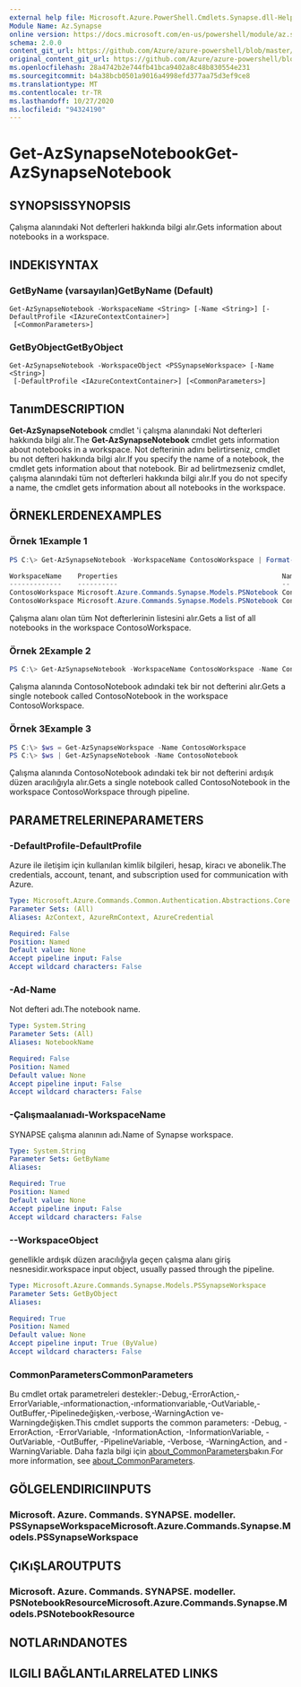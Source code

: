 ```yaml
---
external help file: Microsoft.Azure.PowerShell.Cmdlets.Synapse.dll-Help.xml
Module Name: Az.Synapse
online version: https://docs.microsoft.com/en-us/powershell/module/az.synapse/get-azsynapsenotebook
schema: 2.0.0
content_git_url: https://github.com/Azure/azure-powershell/blob/master/src/Synapse/Synapse/help/Get-AzSynapseNotebook.md
original_content_git_url: https://github.com/Azure/azure-powershell/blob/master/src/Synapse/Synapse/help/Get-AzSynapseNotebook.md
ms.openlocfilehash: 28a4742b2e744fb41bca9402a8c48b830554e231
ms.sourcegitcommit: b4a38bcb0501a9016a4998efd377aa75d3ef9ce8
ms.translationtype: MT
ms.contentlocale: tr-TR
ms.lasthandoff: 10/27/2020
ms.locfileid: "94324190"
---
```

# <span data-ttu-id="a8ff0-101">Get-AzSynapseNotebook</span><span class="sxs-lookup"><span data-stu-id="a8ff0-101">Get-AzSynapseNotebook</span></span>

## <span data-ttu-id="a8ff0-102">SYNOPSIS</span><span class="sxs-lookup"><span data-stu-id="a8ff0-102">SYNOPSIS</span></span>
<span data-ttu-id="a8ff0-103">Çalışma alanındaki Not defterleri hakkında bilgi alır.</span><span class="sxs-lookup"><span data-stu-id="a8ff0-103">Gets information about notebooks in a workspace.</span></span>

## <span data-ttu-id="a8ff0-104">INDEKI</span><span class="sxs-lookup"><span data-stu-id="a8ff0-104">SYNTAX</span></span>

### <span data-ttu-id="a8ff0-105">GetByName (varsayılan)</span><span class="sxs-lookup"><span data-stu-id="a8ff0-105">GetByName (Default)</span></span>
```
Get-AzSynapseNotebook -WorkspaceName <String> [-Name <String>] [-DefaultProfile <IAzureContextContainer>]
 [<CommonParameters>]
```

### <span data-ttu-id="a8ff0-106">GetByObject</span><span class="sxs-lookup"><span data-stu-id="a8ff0-106">GetByObject</span></span>
```
Get-AzSynapseNotebook -WorkspaceObject <PSSynapseWorkspace> [-Name <String>]
 [-DefaultProfile <IAzureContextContainer>] [<CommonParameters>]
```

## <span data-ttu-id="a8ff0-107">Tanım</span><span class="sxs-lookup"><span data-stu-id="a8ff0-107">DESCRIPTION</span></span>
<span data-ttu-id="a8ff0-108">**Get-AzSynapseNotebook** cmdlet 'i çalışma alanındaki Not defterleri hakkında bilgi alır.</span><span class="sxs-lookup"><span data-stu-id="a8ff0-108">The **Get-AzSynapseNotebook** cmdlet gets information about notebooks in a workspace.</span></span> <span data-ttu-id="a8ff0-109">Not defterinin adını belirtirseniz, cmdlet bu not defteri hakkında bilgi alır.</span><span class="sxs-lookup"><span data-stu-id="a8ff0-109">If you specify the name of a notebook, the cmdlet gets information about that notebook.</span></span> <span data-ttu-id="a8ff0-110">Bir ad belirtmezseniz cmdlet, çalışma alanındaki tüm not defterleri hakkında bilgi alır.</span><span class="sxs-lookup"><span data-stu-id="a8ff0-110">If you do not specify a name, the cmdlet gets information about all notebooks in the workspace.</span></span>

## <span data-ttu-id="a8ff0-111">ÖRNEKLERDEN</span><span class="sxs-lookup"><span data-stu-id="a8ff0-111">EXAMPLES</span></span>

### <span data-ttu-id="a8ff0-112">Örnek 1</span><span class="sxs-lookup"><span data-stu-id="a8ff0-112">Example 1</span></span>
```powershell
PS C:\> Get-AzSynapseNotebook -WorkspaceName ContosoWorkspace | Format-Table

WorkspaceName    Properties                                         Name
-------------    ----------                                         --
ContosoWorkspace Microsoft.Azure.Commands.Synapse.Models.PSNotebook ContosoNotebook1
ContosoWorkspace Microsoft.Azure.Commands.Synapse.Models.PSNotebook ContosoNotebook2
```

<span data-ttu-id="a8ff0-113">Çalışma alanı olan tüm Not defterlerinin listesini alır.</span><span class="sxs-lookup"><span data-stu-id="a8ff0-113">Gets a list of all notebooks in the workspace ContosoWorkspace.</span></span>

### <span data-ttu-id="a8ff0-114">Örnek 2</span><span class="sxs-lookup"><span data-stu-id="a8ff0-114">Example 2</span></span>
```powershell
PS C:\> Get-AzSynapseNotebook -WorkspaceName ContosoWorkspace -Name ContosoNotebook
```

<span data-ttu-id="a8ff0-115">Çalışma alanında ContosoNotebook adındaki tek bir not defterini alır.</span><span class="sxs-lookup"><span data-stu-id="a8ff0-115">Gets a single notebook called ContosoNotebook in the workspace ContosoWorkspace.</span></span>

### <span data-ttu-id="a8ff0-116">Örnek 3</span><span class="sxs-lookup"><span data-stu-id="a8ff0-116">Example 3</span></span>
```powershell
PS C:\> $ws = Get-AzSynapseWorkspace -Name ContosoWorkspace
PS C:\> $ws | Get-AzSynapseNotebook -Name ContosoNotebook
```

<span data-ttu-id="a8ff0-117">Çalışma alanında ContosoNotebook adındaki tek bir not defterini ardışık düzen aracılığıyla alır.</span><span class="sxs-lookup"><span data-stu-id="a8ff0-117">Gets a single notebook called ContosoNotebook in the workspace ContosoWorkspace through pipeline.</span></span>

## <span data-ttu-id="a8ff0-118">PARAMETRELERINE</span><span class="sxs-lookup"><span data-stu-id="a8ff0-118">PARAMETERS</span></span>

### <span data-ttu-id="a8ff0-119">-DefaultProfile</span><span class="sxs-lookup"><span data-stu-id="a8ff0-119">-DefaultProfile</span></span>
<span data-ttu-id="a8ff0-120">Azure ile iletişim için kullanılan kimlik bilgileri, hesap, kiracı ve abonelik.</span><span class="sxs-lookup"><span data-stu-id="a8ff0-120">The credentials, account, tenant, and subscription used for communication with Azure.</span></span>

```yaml
Type: Microsoft.Azure.Commands.Common.Authentication.Abstractions.Core.IAzureContextContainer
Parameter Sets: (All)
Aliases: AzContext, AzureRmContext, AzureCredential

Required: False
Position: Named
Default value: None
Accept pipeline input: False
Accept wildcard characters: False
```

### <span data-ttu-id="a8ff0-121">-Ad</span><span class="sxs-lookup"><span data-stu-id="a8ff0-121">-Name</span></span>
<span data-ttu-id="a8ff0-122">Not defteri adı.</span><span class="sxs-lookup"><span data-stu-id="a8ff0-122">The notebook name.</span></span>

```yaml
Type: System.String
Parameter Sets: (All)
Aliases: NotebookName

Required: False
Position: Named
Default value: None
Accept pipeline input: False
Accept wildcard characters: False
```

### <span data-ttu-id="a8ff0-123">-Çalışmaalanıadı</span><span class="sxs-lookup"><span data-stu-id="a8ff0-123">-WorkspaceName</span></span>
<span data-ttu-id="a8ff0-124">SYNAPSE çalışma alanının adı.</span><span class="sxs-lookup"><span data-stu-id="a8ff0-124">Name of Synapse workspace.</span></span>

```yaml
Type: System.String
Parameter Sets: GetByName
Aliases:

Required: True
Position: Named
Default value: None
Accept pipeline input: False
Accept wildcard characters: False
```

### <span data-ttu-id="a8ff0-125">-</span><span class="sxs-lookup"><span data-stu-id="a8ff0-125">-WorkspaceObject</span></span>
<span data-ttu-id="a8ff0-126">genellikle ardışık düzen aracılığıyla geçen çalışma alanı giriş nesnesidir.</span><span class="sxs-lookup"><span data-stu-id="a8ff0-126">workspace input object, usually passed through the pipeline.</span></span>

```yaml
Type: Microsoft.Azure.Commands.Synapse.Models.PSSynapseWorkspace
Parameter Sets: GetByObject
Aliases:

Required: True
Position: Named
Default value: None
Accept pipeline input: True (ByValue)
Accept wildcard characters: False
```

### <span data-ttu-id="a8ff0-127">CommonParameters</span><span class="sxs-lookup"><span data-stu-id="a8ff0-127">CommonParameters</span></span>
<span data-ttu-id="a8ff0-128">Bu cmdlet ortak parametreleri destekler:-Debug,-ErrorAction,-ErrorVariable,-ınformationaction,-ınformationvariable,-OutVariable,-OutBuffer,-Pipelinedeğişken,-verbose,-WarningAction ve-Warningdeğişken.</span><span class="sxs-lookup"><span data-stu-id="a8ff0-128">This cmdlet supports the common parameters: -Debug, -ErrorAction, -ErrorVariable, -InformationAction, -InformationVariable, -OutVariable, -OutBuffer, -PipelineVariable, -Verbose, -WarningAction, and -WarningVariable.</span></span> <span data-ttu-id="a8ff0-129">Daha fazla bilgi için [about_CommonParameters](http://go.microsoft.com/fwlink/?LinkID=113216)bakın.</span><span class="sxs-lookup"><span data-stu-id="a8ff0-129">For more information, see [about_CommonParameters](http://go.microsoft.com/fwlink/?LinkID=113216).</span></span>

## <span data-ttu-id="a8ff0-130">GÖLGELENDIRICI</span><span class="sxs-lookup"><span data-stu-id="a8ff0-130">INPUTS</span></span>

### <span data-ttu-id="a8ff0-131">Microsoft. Azure. Commands. SYNAPSE. modeller. PSSynapseWorkspace</span><span class="sxs-lookup"><span data-stu-id="a8ff0-131">Microsoft.Azure.Commands.Synapse.Models.PSSynapseWorkspace</span></span>

## <span data-ttu-id="a8ff0-132">ÇıKıŞLAR</span><span class="sxs-lookup"><span data-stu-id="a8ff0-132">OUTPUTS</span></span>

### <span data-ttu-id="a8ff0-133">Microsoft. Azure. Commands. SYNAPSE. modeller. PSNotebookResource</span><span class="sxs-lookup"><span data-stu-id="a8ff0-133">Microsoft.Azure.Commands.Synapse.Models.PSNotebookResource</span></span>

## <span data-ttu-id="a8ff0-134">NOTLARıNDA</span><span class="sxs-lookup"><span data-stu-id="a8ff0-134">NOTES</span></span>

## <span data-ttu-id="a8ff0-135">ILGILI BAĞLANTıLAR</span><span class="sxs-lookup"><span data-stu-id="a8ff0-135">RELATED LINKS</span></span>
